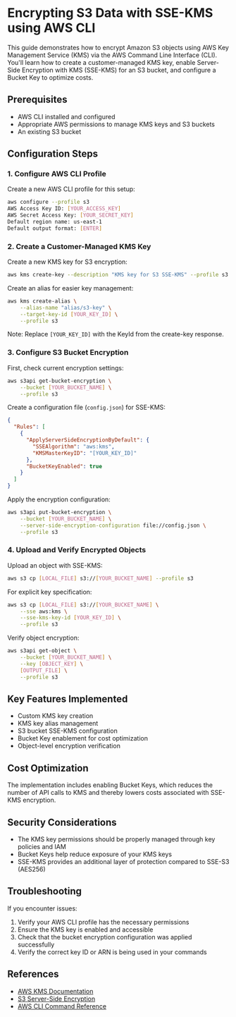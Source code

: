 # Encrypting S3 Data with SSE-KMS using AWS CLI

This guide demonstrates how to encrypt Amazon S3 objects using AWS Key Management Service (KMS) via the AWS Command Line Interface (CLI). You'll learn how to create a customer-managed KMS key, enable Server-Side Encryption with KMS (SSE-KMS) for an S3 bucket, and configure a Bucket Key to optimize costs.

## Prerequisites

- AWS CLI installed and configured
- Appropriate AWS permissions to manage KMS keys and S3 buckets
- An existing S3 bucket

## Configuration Steps

### 1. Configure AWS CLI Profile

Create a new AWS CLI profile for this setup:

```bash
aws configure --profile s3
AWS Access Key ID: [YOUR_ACCESS_KEY]
AWS Secret Access Key: [YOUR_SECRET_KEY]
Default region name: us-east-1
Default output format: [ENTER]
```

### 2. Create a Customer-Managed KMS Key

Create a new KMS key for S3 encryption:

```bash
aws kms create-key --description "KMS key for S3 SSE-KMS" --profile s3
```

Create an alias for easier key management:

```bash
aws kms create-alias \
    --alias-name "alias/s3-key" \
    --target-key-id [YOUR_KEY_ID] \
    --profile s3
```

Note: Replace `[YOUR_KEY_ID]` with the KeyId from the create-key response.

### 3. Configure S3 Bucket Encryption

First, check current encryption settings:

```bash
aws s3api get-bucket-encryption \
    --bucket [YOUR_BUCKET_NAME] \
    --profile s3
```

Create a configuration file (`config.json`) for SSE-KMS:

```json
{
  "Rules": [
    {
      "ApplyServerSideEncryptionByDefault": {
        "SSEAlgorithm": "aws:kms",
        "KMSMasterKeyID": "[YOUR_KEY_ID]"
      },
      "BucketKeyEnabled": true
    }
  ]
}
```

Apply the encryption configuration:

```bash
aws s3api put-bucket-encryption \
    --bucket [YOUR_BUCKET_NAME] \
    --server-side-encryption-configuration file://config.json \
    --profile s3
```

### 4. Upload and Verify Encrypted Objects

Upload an object with SSE-KMS:

```bash
aws s3 cp [LOCAL_FILE] s3://[YOUR_BUCKET_NAME] --profile s3
```

For explicit key specification:

```bash
aws s3 cp [LOCAL_FILE] s3://[YOUR_BUCKET_NAME] \
    --sse aws:kms \
    --sse-kms-key-id [YOUR_KEY_ID] \
    --profile s3
```

Verify object encryption:

```bash
aws s3api get-object \
    --bucket [YOUR_BUCKET_NAME] \
    --key [OBJECT_KEY] \
    [OUTPUT_FILE] \
    --profile s3
```

## Key Features Implemented

- Custom KMS key creation
- KMS key alias management
- S3 bucket SSE-KMS configuration
- Bucket Key enablement for cost optimization
- Object-level encryption verification

## Cost Optimization

The implementation includes enabling Bucket Keys, which reduces the number of API calls to KMS and thereby lowers costs associated with SSE-KMS encryption.

## Security Considerations

- The KMS key permissions should be properly managed through key policies and IAM
- Bucket Keys help reduce exposure of your KMS keys
- SSE-KMS provides an additional layer of protection compared to SSE-S3 (AES256)

## Troubleshooting

If you encounter issues:
1. Verify your AWS CLI profile has the necessary permissions
2. Ensure the KMS key is enabled and accessible
3. Check that the bucket encryption configuration was applied successfully
4. Verify the correct key ID or ARN is being used in your commands

## References

- [AWS KMS Documentation](https://docs.aws.amazon.com/kms/latest/developerguide/overview.html)
- [S3 Server-Side Encryption](https://docs.aws.amazon.com/AmazonS3/latest/userguide/serv-side-encryption.html)
- [AWS CLI Command Reference](https://awscli.amazonaws.com/v2/documentation/api/latest/index.html)
